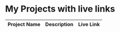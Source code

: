 # My Projects with live links

| Project Name | Description | Live Link |
|--------------|-------------|-----------|
<!-- PROJECTS_START -->
<!-- PROJECTS_END -->
